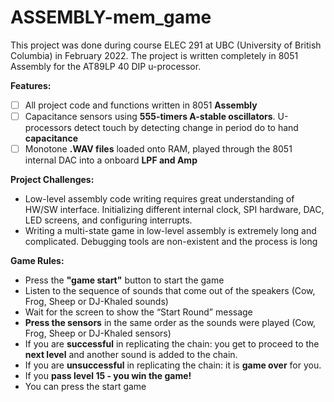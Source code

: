 # ASSEMBLY-mem_game

This project was done during course ELEC 291 at UBC (University of British Columbia) in February 2022.
The project is written completely in 8051 Assembly for the AT89LP 40 DIP u-processor.

**Features:**

- [ ]  All project code and functions written in 8051 **Assembly**
- [ ]  Capacitance sensors using **555-timers A-stable oscillators**. U-processors detect touch by detecting change in period do to hand **capacitance**
- [ ]  Monotone **.WAV files** loaded onto RAM, played through the 8051 internal DAC into a onboard **LPF and Amp**

**Project Challenges:**

- Low-level assembly code writing requires great understanding of HW/SW interface. Initializing different internal clock, SPI hardware, DAC, LED screens, and configuring interrupts.
- Writing a multi-state game in low-level assembly is extremely long and complicated. Debugging tools are non-existent and the process is long

**Game Rules:**

- Press the **"game start"** button to start the game
- Listen to the sequence of sounds that come out of the speakers (Cow, Frog, Sheep or DJ-Khaled sounds)
- Wait for the screen to show the “Start Round” message
- **Press the sensors** in the same order as the sounds were played (Cow, Frog, Sheep or DJ-Khaled sensors)
- If you are **successful** in replicating the chain: you get to proceed to the **next level** and another sound is added to the chain.
- If you are **unsuccessful** in replicating the chain: it is **game over** for you.
- If you **pass level 15 - you win the game!**
- You can press the start game
